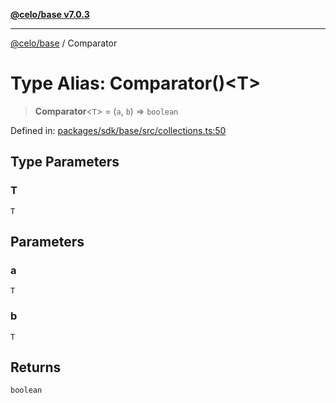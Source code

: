 [**@celo/base v7.0.3**](../README.md)

***

[@celo/base](../README.md) / Comparator

# Type Alias: Comparator()\<T\>

> **Comparator**\<`T`\> = (`a`, `b`) => `boolean`

Defined in: [packages/sdk/base/src/collections.ts:50](https://github.com/celo-org/developer-tooling/blob/master/packages/sdk/base/src/collections.ts#L50)

## Type Parameters

### T

`T`

## Parameters

### a

`T`

### b

`T`

## Returns

`boolean`
